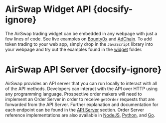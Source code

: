 # AirSwap Widget API {docsify-ignore}
The AirSwap trading widget can be embedded in any webpage with just a few lines of code. See live examples on [Bounty0x](https://alpha.bounty0x.io/bounties) and [AdChain](https://publisher.adchain.com/domains). To add token trading to your web app, simply drop in the `JavaScript` library into your webpage and try out the examples found in the [widget](widget/introduction.md) folder.

# AirSwap API Server {docsify-ignore}
AirSwap provides an API server that you can run locally to interact with all of the API methods. Developers can interact with the API over HTTP using any programming language. Prospective order makers will need to implement an Order Server in order to receive `getOrder` requests that are forwarded from the API Server. Further explanation and documentation for each endpoint can be found in the [API Server](serverAPI/introduction.md) section. Order Server reference implementations are also available in [NodeJS](https://github.com/airswap/developers/tree/master/api-server/order-server-examples/nodejs), [Python](https://github.com/airswap/developers/tree/master/api-server/order-server-examples/python), and [Go](https://github.com/airswap/developers/tree/master/api-server/order-server-examples/golang).
